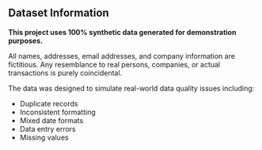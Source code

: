 ## Dataset Information

**This project uses 100% synthetic data generated for demonstration purposes.**

All names, addresses, email addresses, and company information are fictitious. Any resemblance to real persons, companies, or actual transactions is purely coincidental.

The data was designed to simulate real-world data quality issues including:
- Duplicate records
- Inconsistent formatting
- Mixed date formats
- Data entry errors
- Missing values
